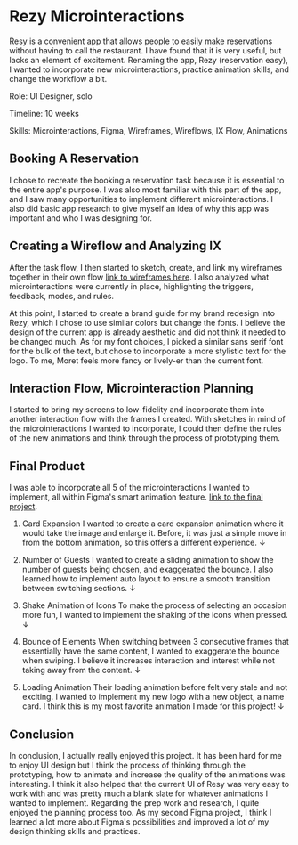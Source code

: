 # Rezy Microinteractions

Resy is a convenient app that allows people to easily make reservations without having to call the restaurant. I have found that it is very useful, but lacks an element of excitement. Renaming the app, Rezy (reservation easy), I wanted to incorporate new microinteractions, practice animation skills, and change the workflow a bit.

Role: UI Designer, solo

Timeline: 10 weeks

Skills: Microinteractions, Figma, Wireframes, Wireflows, IX Flow, Animations

## Booking A Reservation
I chose to recreate the booking a reservation task because it is essential to the entire app's purpose. I was also most familiar with this part of the app, and I saw many opportunities to implement different microinteractions. I also did basic app research to give myself an idea of why this app was important and who I was designing for.

## Creating a Wireflow and Analyzing IX
After the task flow, I then started to sketch, create, and link my wireframes together in their own flow [link to wireframes here](https://www.figma.com/design/awUqphJlNpPBZR8eN6djmG/IDM-213-001-ckl49-Rezy?node-id=1-8050&t=U5UlHxpJDFkLiUD8-1). I also analyzed what microinteractions were currently in place, highlighting the triggers, feedback, modes, and rules.

At this point, I started to create a brand guide for my brand redesign into Rezy, which I chose to use similar colors but change the fonts. I believe the design of the current app is already aesthetic and did not think it needed to be changed much. As for my font choices, I picked a similar sans serif font for the bulk of the text, but chose to incorporate a more stylistic text for the logo. To me, Moret feels more fancy or lively-er than the current font.

## Interaction Flow, Microinteraction Planning
I started to bring my screens to low-fidelity and incorporate them into another interaction flow with the frames I created. With sketches in mind of the microinteractions I wanted to incorporate, I could then define the rules of the new animations and think through the process of prototyping them.

## Final Product
I was able to incorporate all 5 of the microinteractions I wanted to implement, all within Figma's smart animation feature. [link to the final project](https://www.figma.com/design/awUqphJlNpPBZR8eN6djmG/IDM-213-001-ckl49-Rezy?node-id=1-2769&t=U5UlHxpJDFkLiUD8-1).

1. Card Expansion
I wanted to create a card expansion animation where it would take the image and enlarge it. Before, it was just a simple move in from the bottom animation, so this offers a different experience. ↓

2. Number of Guests
I wanted to create a sliding animation to show the number of guests being chosen, and exaggerated the bounce. I also learned how to implement auto layout to ensure a smooth transition between switching sections. ↓

3. Shake Animation of Icons
To make the process of selecting an occasion more fun, I wanted to implement the shaking of the icons when pressed. ↓

4. Bounce of Elements
When switching between 3 consecutive frames that essentially have the same content, I wanted to exaggerate the bounce when swiping. I believe it increases interaction and interest while not taking away from the content. ↓

5. Loading Animation
Their loading animation before felt very stale and not exciting. I wanted to implement my new logo with a new object, a name card. I think this is my most favorite animation I made for this project! ↓

## Conclusion
In conclusion, I actually really enjoyed this project. It has been hard for me to enjoy UI design but I think the process of thinking through the prototyping, how to animate and increase the quality of the animations was interesting. I think it also helped that the current UI of Resy was very easy to work with and was pretty much a blank slate for whatever animations I wanted to implement.
Regarding the prep work and research, I quite enjoyed the planning process too. As my second Figma project, I think I learned a lot more about Figma's possibilities and improved a lot of my design thinking skills and practices.
